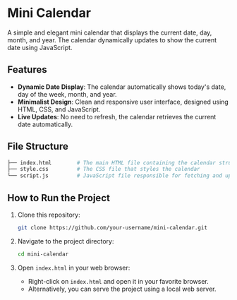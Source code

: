 # Mini Calendar

A simple and elegant mini calendar that displays the current date, day, month, and year. The calendar dynamically updates to show the current date using JavaScript.

## Features

- **Dynamic Date Display**: The calendar automatically shows today's date, day of the week, month, and year.
- **Minimalist Design**: Clean and responsive user interface, designed using HTML, CSS, and JavaScript.
- **Live Updates**: No need to refresh, the calendar retrieves the current date automatically.

## File Structure

```bash
├── index.html        # The main HTML file containing the calendar structure
├── style.css         # The CSS file that styles the calendar
└── script.js         # JavaScript file responsible for fetching and updating the date
```

## How to Run the Project

1. Clone this repository:
   ```bash
   git clone https://github.com/your-username/mini-calendar.git
   ```

2. Navigate to the project directory:
   ```bash
   cd mini-calendar
   ```

3. Open `index.html` in your web browser:
   - Right-click on `index.html` and open it in your favorite browser.
   - Alternatively, you can serve the project using a local web server.
